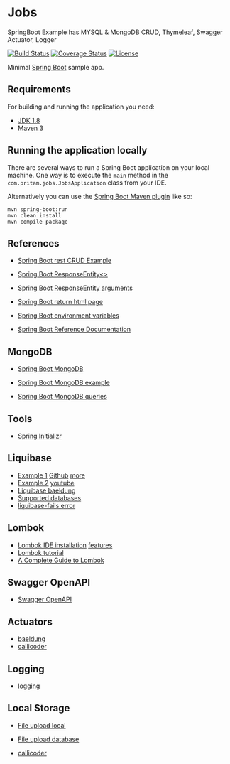 # Jobs
SpringBoot Example has MYSQL &amp; MongoDB CRUD, Thymeleaf, Swagger Actuator, Logger

[![Build Status](https://travis-ci.org/pritamkhose/jobs.svg?branch=master)](https://travis-ci.org/pritamkhose/jobs)
[![Coverage Status](https://coveralls.io/repos/github/pritamkhose/jobs/badge.svg?branch=master)](https://coveralls.io/github/pritamkhose/jobs?branch=main)
[![License](http://img.shields.io/:license-apache-blue.svg)](http://www.apache.org/licenses/LICENSE-2.0.html)

Minimal [Spring Boot](http://projects.spring.io/spring-boot/) sample app.

## Requirements

For building and running the application you need:

- [JDK 1.8](http://www.oracle.com/technetwork/java/javase/downloads/jdk8-downloads-2133151.html)
- [Maven 3](https://maven.apache.org)

## Running the application locally

There are several ways to run a Spring Boot application on your local machine. One way is to execute the `main` method in the `com.pritam.jobs.JobsApplication` class from your IDE.

Alternatively you can use the [Spring Boot Maven plugin](https://docs.spring.io/spring-boot/docs/current/reference/html/build-tool-plugins-maven-plugin.html) like so:

```shell
mvn spring-boot:run
mvn clean install
mvn compile package
```


## References
* [Spring Boot rest CRUD Example](https://stackoverflow.com/questions/28228068/spring-boot-full-rest-crud-example)

* [Spring Boot ResponseEntity<>](https://stackoverflow.com/questions/44497859/is-it-better-to-pass-back-string-or-object-in-the-responseentity)

* [Spring Boot ResponseEntity arguments](https://stackoverflow.com/questions/56780107/cannot-infer-type-arguments-for-responseentity)

* [Spring Boot return html page](https://stackoverflow.com/questions/38700790/how-to-return-a-html-page-from-a-restful-controller-in-spring-boot)

* [Spring Boot environment variables](https://stackoverflow.com/questions/42426438/how-to-set-system-environment-variables-in-applicaton-properties-the-12-factor-w)

* [Spring Boot Reference Documentation](https://docs.spring.io/spring-boot/docs/current/reference/html/index.html)

## MongoDB
* [Spring Boot MongoDB](https://www.journaldev.com/18156/spring-boot-mongodb)

* [Spring Boot MongoDB example](https://www.codementor.io/gtommee97/rest-api-java-spring-boot-and-mongodb-j7nluip8d)

* [Spring Boot MongoDB queries](https://www.baeldung.com/queries-in-spring-data-mongodb)
	

## Tools
* [Spring Initializr](https://start.spring.io/)

## Liquibase
* [Example 1](https://docs.liquibase.com/tools-integrations/springboot/using-springboot-with-maven.html) [Github](https://github.com/serlesen/backend-social-network/tree/chapter_6) [more](https://docs.liquibase.com/change-types/sql.html)
* [Example 2](https://github.com/serlesen/backend-social-network) [youtube](https://www.youtube.com/watch?v=uegLZi7-sGc)
* [Liquibase baeldung](https://www.baeldung.com/liquibase-refactor-schema-of-java-app)
* [Supported databases](https://www.liquibase.org/get-started/databases)
* [liquibase-fails error](https://stackoverflow.com/questions/32350054/liquibase-fails-if-computer-is-not-connected-to-internet)

## Lombok
* [Lombok IDE installation](https://www.baeldung.com/lombok-ide) [features](https://projectlombok.org/features/all)
* [Lombok tutorial](https://medium.com/@udith.indrakantha/say-bye-bye-to-annoying-getters-setters-shorten-your-java-code-with-lombok-d656ae66e163)
* [A Complete Guide to Lombok](https://auth0.com/blog/a-complete-guide-to-lombok/)

## Swagger OpenAPI
* [Swagger OpenAPI](https://www.baeldung.com/spring-rest-openapi-documentation)

## Actuators
* [baeldung](https://www.baeldung.com/spring-boot-actuators)
* [callicoder](https://www.callicoder.com/spring-boot-actuator/)

## Logging
* [logging](https://www.baeldung.com/spring-boot-logging)

## Local Storage
* [File upload local](https://www.bezkoder.com/spring-boot-file-upload/)

* [File upload database](https://www.bezkoder.com/spring-boot-upload-file-database/)

* [callicoder](https://www.callicoder.com/spring-boot-file-upload-download-rest-api-example/)
